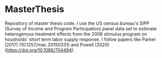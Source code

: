 # MasterThesis

Repository of master thesis code.  I use the US census bureau's SIPP (Survey of Income and Program Participation) panel data set to estimate heterogenous treatment effects from the 2008 stimulus program on housholds' short term labor supply response.
I follow papers like Parker (2017) (10.1257/mac.20150331) and Powell (2020) (https://doi.org/10.1086/704494).
